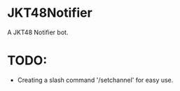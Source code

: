 # JKT48Notifier
A JKT48 Notifier bot.

# TODO:
- Creating a slash command '/setchannel' for easy use.
